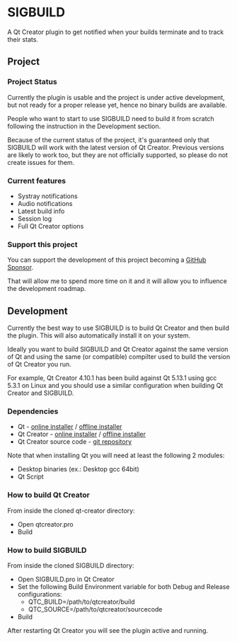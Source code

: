 # SIGBUILD
A Qt Creator plugin to get notified when your builds terminate and to track their stats.

## Project
### Project Status
Currently the plugin is usable and the project is under active development, but not ready for a proper release yet, hence no binary builds are available.

People who want to start to use SIGBUILD need to build it from scratch following the instruction in the Development section.

Because of the current status of the project, it's guaranteed only that SIGBUILD will work with the latest version of Qt Creator.
Previous versions are likely to work too, but they are not officially supported, so please do not create issues for them.

### Current features
- Systray notifications
- Audio notifications
- Latest build info
- Session log
- Full Qt Creator options

### Support this project
You can support the development of this project becoming a [GitHub Sponsor](https://github.com/sponsors/vivaladav).

That will allow me to spend more time on it and it will allow you to influence the development roadmap.

## Development
Currently the best way to use SIGBUILD is to build Qt Creator and then build the plugin.
This will also automatically install it on your system.

Ideally you want to build SIGBUILD and Qt Creator against the same version of Qt and using the same (or compatible) compilter used to build the version of Qt Creator you run.

For example, Qt Creator 4.10.1 has been build against Qt 5.13.1 using gcc 5.3.1 on Linux and you should use a similar configuration when building Qt Creator and SIGBUILD.

### Dependencies
- Qt - [online installer](https://www.qt.io/download-qt-installer) / [offline installer](https://www.qt.io/offline-installers)
- Qt Creator - [online installer](https://www.qt.io/download-qt-installer) / [offline installer](https://www.qt.io/offline-installers)
- Qt Creator source code - [git repository](https://code.qt.io/cgit/qt-creator/qt-creator.git/)

Note that when installing Qt you will need at least the following 2 modules:
- Desktop binaries (ex.: Desktop gcc 64bit)
- Qt Script

### How to build Qt Creator
From inside the cloned qt-creator directory:
- Open qtcreator.pro
- Build

### How to build SIGBUILD
From inside the cloned SIGBUILD directory:
- Open SIGBUILD.pro in Qt Creator
- Set the following Build Environment variable for both Debug and Release configurations:
  - QTC_BUILD=/path/to/qtcreator/build
  - QTC_SOURCE=/path/to/qtcreator/sourcecode
- Build

After restarting Qt Creator you will see the plugin active and running.
